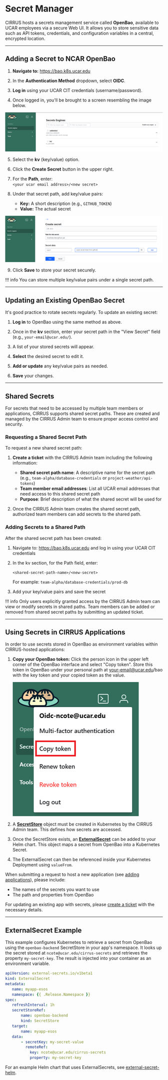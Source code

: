 # Secret Manager

CIRRUS hosts a secrets management service called **OpenBao**, available to UCAR employees via a secure Web UI. It allows you to store sensitive data such as API tokens, credentials, and configuration variables in a central, encrypted location.

---

## Adding a Secret to NCAR OpenBao

1. **Navigate to:** https://bao.k8s.ucar.edu

2. In the **Authentication Method** dropdown, select **OIDC**.

3. **Log in** using your UCAR CIT credentials (username/password).

4. Once logged in, you'll be brought to a screen resembling the image below.

![Bao Home Screen](../../media/openbao/bao1.png "Bao Home Screen")

5. Select the **kv** (key/value) option.

6. Click the **Create Secret** button in the upper right.

7. For the **Path**, enter:  
   `<your ucar email address>/<new secret>`

8. Under that secret path, add key/value pairs:
   - **Key:** A short description (e.g., `GITHUB_TOKEN`)
   - **Value:** The actual secret

![Bao Secret Screen](../../media/openbao/bao2.png "Bao Secret Screen")

9. Click **Save** to store your secret securely.

!!! info
    You can store multiple key/value pairs under a single secret path.

---

## Updating an Existing OpenBao Secret

It's good practice to rotate secrets regularly. To update an existing secret:

1. **Log in** to OpenBao using the same method as above.

2. Once in the **kv** section, enter your secret path in the "View Secret" field (e.g., `your-email@ucar.edu/`).

3. A list of your stored secrets will appear.

4. **Select** the desired secret to edit it.

5. **Add or update** any key/value pairs as needed.

6. **Save** your changes.

---

## Shared Secrets

For secrets that need to be accessed by multiple team members or applications, CIRRUS supports shared secret paths. These are created and managed by the CIRRUS Admin team to ensure proper access control and security.

### Requesting a Shared Secret Path

To request a new shared secret path:

1. **Create a ticket** with the CIRRUS Admin team including the following information:

    - **Shared secret path name**: A descriptive name for the secret path (e.g., `team-alpha/database-credentials` or `project-weather/api-tokens`)
    - **Team member email addresses**: List all UCAR email addresses that need access to this shared secret path
    - **Purpose**: Brief description of what the shared secret will be used for

2. Once the CIRRUS Admin team creates the shared secret path, authorized team members can add secrets to the shared path.

### Adding Secrets to a Shared Path

After the shared secret path has been created:

1. Navigate to: https://bao.k8s.ucar.edu and log in using your UCAR CIT credentials

2. In the kv section, for the Path field, enter:
   ```
   <shared-secret-path-name>/<new-secret>
   ```
   For example: `team-alpha/database-credentials/prod-db`

3. Add your key/value pairs and save the secret

!!! info
    Only users explicitly granted access by the CIRRUS Admin team can view or modify secrets in shared paths. Team members can be added or removed from shared secret paths by submitting an updated ticket.

---

## Using Secrets in CIRRUS Applications

In order to use secrets stored in OpenBao as environment variables within CIRRUS-hosted applications:

1. **Copy your OpenBao token:** Click the person icon in the upper left corner of the OpenBao interface and select "Copy token". Store this token in OpenBao under your personal path at <your-email@ucar.edu>/bao with the key token and your copied token as the value.

    ![Bao Copy Token](../../media/openbao/bao3.png "Bao Copy Token")

2. A **[SecretStore](https://external-secrets.io/latest/api/secretstore/)** object must be created in Kubernetes by the CIRRUS Admin team. This defines how secrets are accessed.

3. Once the SecretStore exists, an **[ExternalSecret](https://external-secrets.io/latest/api/externalsecret/)** can be added to your Helm chart. This object maps a secret from OpenBao into a Kubernetes Secret.

4. The ExternalSecret can then be referenced inside your Kubernetes Deployment using `valueFrom`.

When submitting a request to host a new application (see [adding applications](../03-deploying-applications/additions.md)), please include:

- The names of the secrets you want to use
- The path and properties from OpenBao

For updating an existing app with secrets, please [create a ticket](../02-interact-with-cirrus-team/create-tickets.md) with the necessary details.

---

## ExternalSecret Example

This example configures Kubernetes to retrieve a secret from OpenBao using the `openbao-backend` SecretStore in your app's namespace. It looks up the secret stored at `ncote@ucar.edu/cirrus-secrets` and retrieves the property `my-secret-key`. The result is injected into your container as an environment variable.

```yaml
apiVersion: external-secrets.io/v1beta1
kind: ExternalSecret
metadata:
   name: myapp-esos
   namespace: {{ .Release.Namespace }}
spec:
   refreshInterval: 1h
   secretStoreRef:
       name: openbao-backend
       kind: SecretStore
   target:
       name: myapp-esos
   data:
       - secretKey: my-secret-value
         remoteRef:
           key: ncote@ucar.edu/cirrus-secrets
           property: my-secret-key
```

For an example Helm chart that uses ExternalSecrets, see [external-secret-helm](https://github.com/NCAR/cirrus-helm-examples/tree/main/external-secret-helm).
